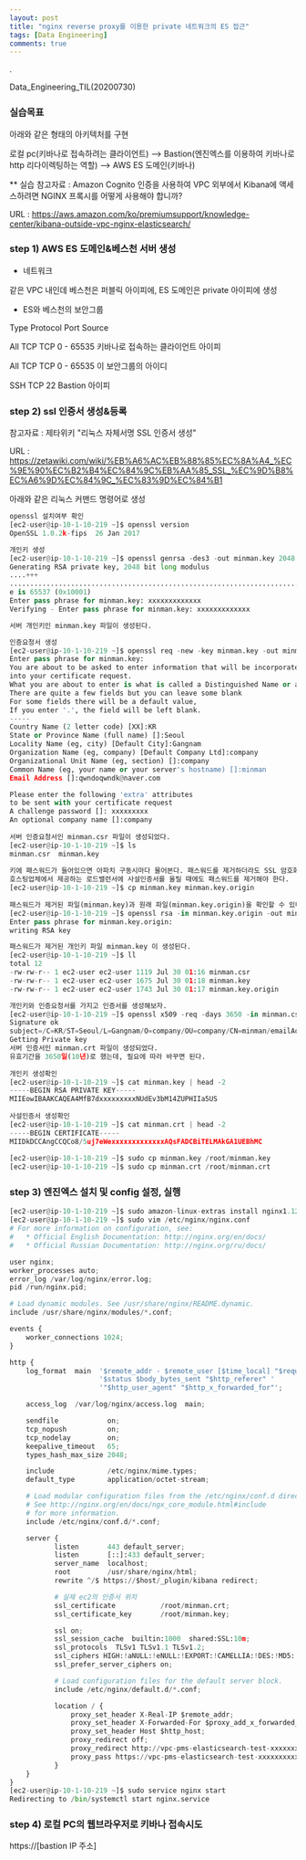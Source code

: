 ```yaml
---
layout: post
title: "nginx reverse proxy를 이용한 private 네트워크의 ES 접근"
tags: [Data Engineering]
comments: true
---
```


.

Data_Engineering_TIL(20200730)

### 실습목표

아래와 같은 형태의 아키텍처를 구현

로컬 pc(키바나로 접속하려는 클라이언트) --> Bastion(엔진엑스를 이용하여 키바나로 http 리다이렉팅하는 역할) --> AWS ES 도메인(키바나)


** 실습 참고자료 : Amazon Cognito 인증을 사용하여 VPC 외부에서 Kibana에 액세스하려면 NGINX 프록시를 어떻게 사용해야 합니까?

URL : https://aws.amazon.com/ko/premiumsupport/knowledge-center/kibana-outside-vpc-nginx-elasticsearch/

### step 1) AWS ES 도메인&베스천 서버 생성

- 네트워크

같은 VPC 내인데 베스천은 퍼블릭 아이피에, ES 도메인은 private 아이피에 생성


- ES와 베스천의 보안그룹

Type        Protocol      Port                   Source        

All TCP	   TCP	   0 - 65535	   키바나로 접속하는 클라이언트 아이피


All TCP	   TCP	   0 - 65535	   이 보안그룹의 아이디	


SSH	   TCP	     22	                Bastion 아이피


### step 2) ssl 인증서 생성&등록


참고자료 : 제타위키 "리눅스 자체서명 SSL 인증서 생성"


URL : https://zetawiki.com/wiki/%EB%A6%AC%EB%88%85%EC%8A%A4_%EC%9E%90%EC%B2%B4%EC%84%9C%EB%AA%85_SSL_%EC%9D%B8%EC%A6%9D%EC%84%9C_%EC%83%9D%EC%84%B1

아래와 같은 리눅스 커맨드 명령어로 생성


```python
openssl 설치여부 확인
[ec2-user@ip-10-1-10-219 ~]$ openssl version
OpenSSL 1.0.2k-fips  26 Jan 2017

개인키 생성
[ec2-user@ip-10-1-10-219 ~]$ openssl genrsa -des3 -out minman.key 2048
Generating RSA private key, 2048 bit long modulus
....+++
..............................................................................................+++
e is 65537 (0x10001)
Enter pass phrase for minman.key: xxxxxxxxxxxxx
Verifying - Enter pass phrase for minman.key: xxxxxxxxxxxxx

서버 개인키인 minman.key 파일이 생성된다.

인증요청서 생성
[ec2-user@ip-10-1-10-219 ~]$ openssl req -new -key minman.key -out minman.csr
Enter pass phrase for minman.key:
You are about to be asked to enter information that will be incorporated
into your certificate request.
What you are about to enter is what is called a Distinguished Name or a DN.
There are quite a few fields but you can leave some blank
For some fields there will be a default value,
If you enter '.', the field will be left blank.
-----
Country Name (2 letter code) [XX]:KR
State or Province Name (full name) []:Seoul
Locality Name (eg, city) [Default City]:Gangnam
Organization Name (eg, company) [Default Company Ltd]:company
Organizational Unit Name (eg, section) []:company
Common Name (eg, your name or your server's hostname) []:minman
Email Address []:qwndoqwndk@naver.com

Please enter the following 'extra' attributes
to be sent with your certificate request
A challenge password []: xxxxxxxxx
An optional company name []:company
             
서버 인증요청서인 minman.csr 파일이 생성되었다.         
[ec2-user@ip-10-1-10-219 ~]$ ls
minman.csr  minman.key
             
키에 패스워드가 들어있으면 아파치 구동시마다 물어본다. 패스워드를 제거하더라도 SSL 암호화 통신에는 문제가 없으므로 제거해야한다.
호스팅업체에서 제공하는 로드밸런서에 사설인증서를 올릴 때에도 패스워드를 제거해야 한다.
[ec2-user@ip-10-1-10-219 ~]$ cp minman.key minman.key.origin
             
패스워드가 제거된 파일(minman.key)과 원래 파일(minman.key.origin)을 확인할 수 있다.
[ec2-user@ip-10-1-10-219 ~]$ openssl rsa -in minman.key.origin -out minman.key
Enter pass phrase for minman.key.origin:
writing RSA key

패스워드가 제거된 개인키 파일 minman.key 이 생성된다.
[ec2-user@ip-10-1-10-219 ~]$ ll
total 12
-rw-rw-r-- 1 ec2-user ec2-user 1119 Jul 30 01:16 minman.csr
-rw-rw-r-- 1 ec2-user ec2-user 1675 Jul 30 01:18 minman.key
-rw-rw-r-- 1 ec2-user ec2-user 1743 Jul 30 01:17 minman.key.origin

개인키와 인증요청서를 가지고 인증서를 생성해보자.
[ec2-user@ip-10-1-10-219 ~]$ openssl x509 -req -days 3650 -in minman.csr -signkey minman.key -out minman.crt
Signature ok
subject=/C=KR/ST=Seoul/L=Gangnam/O=company/OU=company/CN=minman/emailAddress=qwndoqwndk@naver.com
Getting Private key
서버 인증서인 minman.crt 파일이 생성되었다.
유효기간을 3650일(10년)로 했는데, 필요에 따라 바꾸면 된다.
             
개인키 생성확인
[ec2-user@ip-10-1-10-219 ~]$ cat minman.key | head -2
-----BEGIN RSA PRIVATE KEY-----
MIIEowIBAAKCAQEA4MfB7dxxxxxxxxxNUdEv3bM14ZUPHIIa5US
    
사설인증서 생성확인
[ec2-user@ip-10-1-10-219 ~]$ cat minman.crt | head -2
-----BEGIN CERTIFICATE-----
MIIDkDCCAngCCQCo8/5uj7eWexxxxxxxxxxxxxAQsFADCBiTELMAkGA1UEBhMC
             
[ec2-user@ip-10-1-10-219 ~]$ sudo cp minman.key /root/minman.key
[ec2-user@ip-10-1-10-219 ~]$ sudo cp minman.crt /root/minman.crt
```

### step 3) 엔진엑스 설치 및 config 설정, 실행


```python
[ec2-user@ip-10-1-10-219 ~]$ sudo amazon-linux-extras install nginx1.12 -y
[ec2-user@ip-10-1-10-219 ~]$ sudo vim /etc/nginx/nginx.conf
# For more information on configuration, see:
#   * Official English Documentation: http://nginx.org/en/docs/
#   * Official Russian Documentation: http://nginx.org/ru/docs/

user nginx;
worker_processes auto;
error_log /var/log/nginx/error.log;
pid /run/nginx.pid;

# Load dynamic modules. See /usr/share/nginx/README.dynamic.
include /usr/share/nginx/modules/*.conf;

events {
    worker_connections 1024;
}

http {
    log_format  main  '$remote_addr - $remote_user [$time_local] "$request" '
                      '$status $body_bytes_sent "$http_referer" '
                      '"$http_user_agent" "$http_x_forwarded_for"';

    access_log  /var/log/nginx/access.log  main;

    sendfile            on;
    tcp_nopush          on;
    tcp_nodelay         on;
    keepalive_timeout   65;
    types_hash_max_size 2048;

    include             /etc/nginx/mime.types;
    default_type        application/octet-stream;

    # Load modular configuration files from the /etc/nginx/conf.d directory.
    # See http://nginx.org/en/docs/ngx_core_module.html#include
    # for more information.
    include /etc/nginx/conf.d/*.conf;

    server {
           listen       443 default_server;
           listen       [::]:433 default_server;
           server_name  localhost;
           root         /usr/share/nginx/html;
           rewrite ^/$ https://$host/_plugin/kibana redirect;

           # 실제 ec2의 인증서 위치
           ssl_certificate           /root/minman.crt;
           ssl_certificate_key       /root/minman.key;

           ssl on;
           ssl_session_cache  builtin:1000  shared:SSL:10m;
           ssl_protocols  TLSv1 TLSv1.1 TLSv1.2;
           ssl_ciphers HIGH:!aNULL:!eNULL:!EXPORT:!CAMELLIA:!DES:!MD5:!PSK:!RC4;
           ssl_prefer_server_ciphers on;

           # Load configuration files for the default server block.
           include /etc/nginx/default.d/*.conf;

           location / {
               proxy_set_header X-Real-IP $remote_addr;
               proxy_set_header X-Forwarded-For $proxy_add_x_forwarded_for;
               proxy_set_header Host $http_host;
               proxy_redirect off;
               proxy_redirect http://vpc-pms-elasticsearch-test-xxxxxxxxxxxxxxxxxx.ap-northeast-2.es.amazonaws.com:9200/_plugin/kibana/ http://$host;
               proxy_pass https://vpc-pms-elasticsearch-test-xxxxxxxxxxxxxxxxxx.ap-northeast-2.es.amazonaws.com:443;
           }
    }
}
[ec2-user@ip-10-1-10-219 ~]$ sudo service nginx start
Redirecting to /bin/systemctl start nginx.service
```

### step 4)  로컬 PC의 웹브라우저로 키바나 접속시도

https://[bastion IP 주소]
